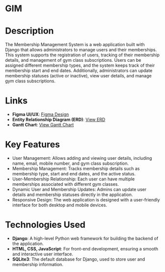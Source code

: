 # GIM

# Description
The Membership Management System is a web application built with Django that allows administrators to manage users and their memberships. This system supports the registration of users, tracking of their membership details, and management of gym class subscriptions. Users can be assigned different membership types, and the system keeps track of their membership start and end dates. Additionally, administrators can update membership statuses (active or inactive), view user details, and manage gym class subscriptions.

# Links
- **Figma UI/UX**: [Figma Design](https://www.figma.com/design/vasctcpZrMjBhusc0ZcXgd/GMMYS-UI%2FUX?node-id=0-1&t=7iQ5nbq7QesXEvrQ-1)
- **Entity Relationship Diagram (ERD)**: [View ERD](https://drive.google.com/file/d/1dy-xeEKZtHsnG8stu4BsWxdPTAubW09s/view?usp=sharing)
- **Gantt Chart**: [View Gantt Chart](https://drive.google.com/file/d/1dy-xeEKZtHsnG8stu4BsWxdPTAubW09s/view?usp=sharing)

# Key Features
- User Management: Allows adding and viewing user details, including name, email, mobile number, and gym class subscription.
- Membership Management: Tracks membership details such as membership type, start and end dates, and the active status.
- User-Membership Relationship: Each user can have multiple memberships associated with different gym classes.
- Dynamic User and Membership Updates: Admins can update user details and membership statuses directly in the application.
- Responsive Design: The web application is designed with a user-friendly interface for both desktop and mobile devices.

# Technologies Used
- **Django**: A high-level Python web framework for building the backend of the application.
- **HTML, CSS, JavaScript**: For front-end development, ensuring a smooth and interactive user interface.
- **SQLite3**: The default database for Django, used to store user and membership information.
